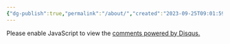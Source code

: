 ```yaml
---
{"dg-publish":true,"permalink":"/about/","created":"2023-09-25T09:01:59.890-07:00","updated":"2023-09-25T12:26:43.726-07:00"}
---
```


<div id="disqus_thread"></div>
<script>
  var disqus_config = function () {
    this.page.url = "{{https://neurosurgerycases.com/about/}}"; // Replace {{URL}} with the URL of your Obsidian Publish note
    this.page.identifier = "{{IDENTIFIER}}"; // Replace {{IDENTIFIER}} with a unique identifier for this page
  };
  (function () {
    var d = document,
      s = d.createElement("script");
    s.src = "https://{{SHORTNAME}}.disqus.com/embed.js"; // Replace {{SHORTNAME}} with your Disqus shortname
    s.setAttribute("data-timestamp", +new Date());
    (d.head || d.body).appendChild(s);
  })();
</script>
<noscript>Please enable JavaScript to view the <a href="https://disqus.com/?ref_noscript" rel="nofollow">comments powered by Disqus.</a></noscript>
